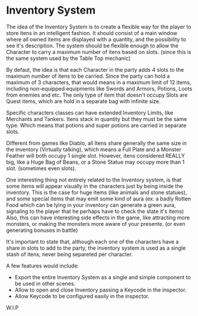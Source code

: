 # Inventory System

The idea of the Inventory System is to create a flexible way for the player to store itens in an intelligent fashion.
It should consist of a main window where all owned items are displayed with a quantity, and the possibility to see it's description.
The system should be flexible enough to allow the Character to carry a maximum number of itens based on slots. (since this is the same system used by the Table Top mechanic)

By defaut, the idea is that each Character in the party adds 4 slots to the maximum number of itens to be carried.
Since the party can hold a maximum of 3 characters, that would means in a maximum limit of 12 items, including non-equipped equipments like Swords and Armors, Potions, Loots from enemies and etc.
The only type of item that doesn't occupy Slots are Quest items, which are hold in a separate bag with infinite size.

Specific characters classes can have extended Inventory Limits, like Merchants and Tankers.
Itens stack in quantity but they must be the same type. Which means that potions and super potions are carried in separate slots.

Different from games like Diablo, all Itens share generally the same size in the inventory (Virtually talking), 
which means a Full Plate and a Monster Feather will both occupy 1 single slot.
However, itens considered REALLY big, like a Huge Bag of Beans, or a Stone Statue may occupy more than 1 slot. (sometimes even slots).

One interesting thing not entirely related to the Inventory system, is that some items will appear visually in the characters just by being inside the inventory.
This is the case for huge items (like animals and stone statues), and some special items that may emit some kind of aura 
(ex: a badly Rotten Food which can be lying in your inventory can generate a green aura, signaling to the player that he perhaps have to check the state it's items)
Also, this can have interesting side effects in the game, like attracting more monsters, or making the monsters more aware of your presente. (or even generating bonuses in battle)

It's important to state that, although each one of the characters have a share in slots to add to the party, the inventory system is used as a single stash of itens, never being separeted per character.

A few features would include:

- Export the entire Inventory System as a single and simple component to be used in other scenes.
- Allow to open and close Inventory passing a Keycode in the inspector.
- Allow Keycode to be configured easily in the inspector.

W.I.P
